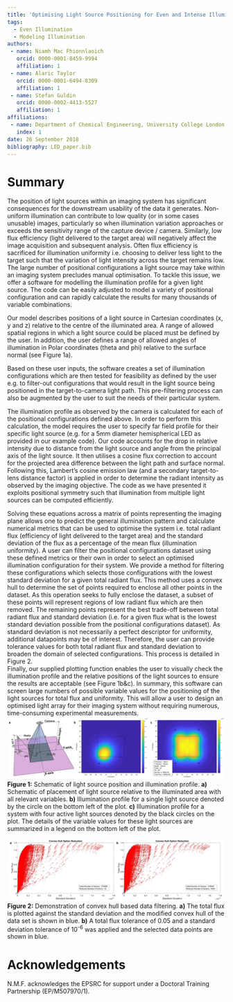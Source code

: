 ```yaml
---
title: 'Optimising Light Source Positioning for Even and Intense Illumination'
tags:
  - Even Illumination
  - Modeling Illumination
authors:
 - name: Niamh Mac Fhionnlaoich 
   orcid: 0000-0001-8459-9994
   affiliation: 1
 - name: Alaric Taylor
   orcid: 0000-0001-6494-8309
   affiliation: 1
 - name: Stefan Guldin
   orcid: 0000-0002-4413-5527
   affiliation: 1
affiliations:
 - name: Department of Chemical Engineering, University College London, Torrington Place, London WC1E 7JE, U.K.
   index: 1
date: 26 September 2018
bibliography: LED_paper.bib
---
```


# Summary

The position of light sources within an imaging system has significant consequences for the downstream usability of the data it generates. Non-uniform illumination can contribute to low quality (or in some cases unusable) images, particularly so when illumination variation approaches or exceeds the sensitivity range of the capture device / camera. Similarly, low flux efficiency (light delivered to the target area) will negatively affect the image acquisition and subsequent analysis. Often flux efficiency is sacrificed for illumination uniformity i.e. choosing to deliver less light to the target such that the variation of light intensity across the target remains low. The large number of positional configurations a light source may take within an imaging system precludes manual optimisation. To tackle this issue, we offer a software for modelling the illumination profile for a given light source. The code can be easily adjusted to model a variety of positional configuration and can rapidly calculate the results for many thousands of variable combinations.

Our model describes positions of a light source in Cartesian coordinates (x, y and z) relative to the centre of the illuminated area. A range of allowed spatial regions in which a light source could be placed must be defined by the user. In addition, the user defines a range of allowed angles of illumination in Polar coordinates (theta and phi) relative to the surface normal (see Figure 1a).

Based on these user inputs, the software creates a set of illumination configurations which are then tested for feasibility as defined by the user e.g. to filter-out configurations that would result in the light source being positioned in the target-to-camera light path. This pre-filtering process can also be augmented by the user to suit the needs of their particular system.

The illumination profile as observed by the camera is calculated for each of the positional configurations defined above.  In order to perform this calculation, the model requires the user to specify far field profile for their specific light source (e.g. for a 5mm diameter hemispherical LED as provided in our example code). Our code accounts for the drop in relative intensity due to distance from the light source and angle from the principal axis of the light source. It then utilises a cosine flux correction to account for the projected area difference between the light path and surface normal. Following this, Lambert’s cosine emission law (and a secondary target-to-lens distance factor) is applied in order to determine the radiant intensity as observed by the imaging objective. The code as we have presented it exploits positional symmetry such that illumination from multiple light sources can be computed efficiently.

Solving these equations across a matrix of points representing the imaging plane allows one to predict the general illumination pattern and calculate numerical metrics that can be used to optimise the system i.e. total radiant flux (efficiency of light delivered to the target area) and the standard deviation of the flux as a percentage of the mean flux (illumination uniformity). A user can filter the positional configurations dataset using these defined metrics or their own in order to select an optimised illumination configuration for their system. 
We provide a method for filtering these configurations which selects those configurations with the lowest standard deviation for a given total radiant flux.  This method uses a convex hull to determine the set of points required to enclose all other points in the dataset.  As this operation seeks to fully enclose the dataset, a subset of these points will represent regions of low radiant flux which are then removed.  The remaining points represent the best trade-off between total radiant flux and standard deviation (i.e. for a given flux what is the lowest standard deviation possible from the positional configurations dataset).  As standard deviation is not necessarily a perfect descriptor for uniformity, additional datapoints may be of interest.  Therefore, the user can provide tolerance values for both total radiant flux and standard deviation to broaden the domain of selected configurations.  This process is detailed in Figure 2.  
Finally, our supplied plotting function enables the user to visually check the illumination profile and the relative positions of the light sources to ensure the results are acceptable (see Figure 1b&c).
In summary, this software can screen large numbers of possible variable values for the positioning of the light sources for total flux and uniformity. This will allow a user to design an optimised light array for their imaging system without requiring numerous, time-consuming experimental measurements.
![](Figure1.png)
**Figure 1:**  Schematic of light source position and illumination profile. **a)** Schematic of placement of light source relative to the illuminated area with all relevant variables. **b)** Illumination profile for a single light source denoted by the circle on the bottom left of the plot. **c)** Illumination profile for a system with four active light sources denoted by the black circles on the plot.  The details of the variable values for these light sources are summarized in a legend on the bottom left of the plot. 

![](Figure2.png)
**Figure 2:**  Demonstration of convex hull based data filtering.  **a)** The total flux is plotted against the standard deviation and the modified convex hull of the data set is shown in blue.  **b)** A total flux tolerance of 0.05 and a standard deviation tolerance of 10<sup>-6</sup> was applied and the selected data points are shown in blue. 

# Acknowledgements

N.M.F. acknowledges the EPSRC for support under a Doctoral Training Partnership (EP/M507970/1).
